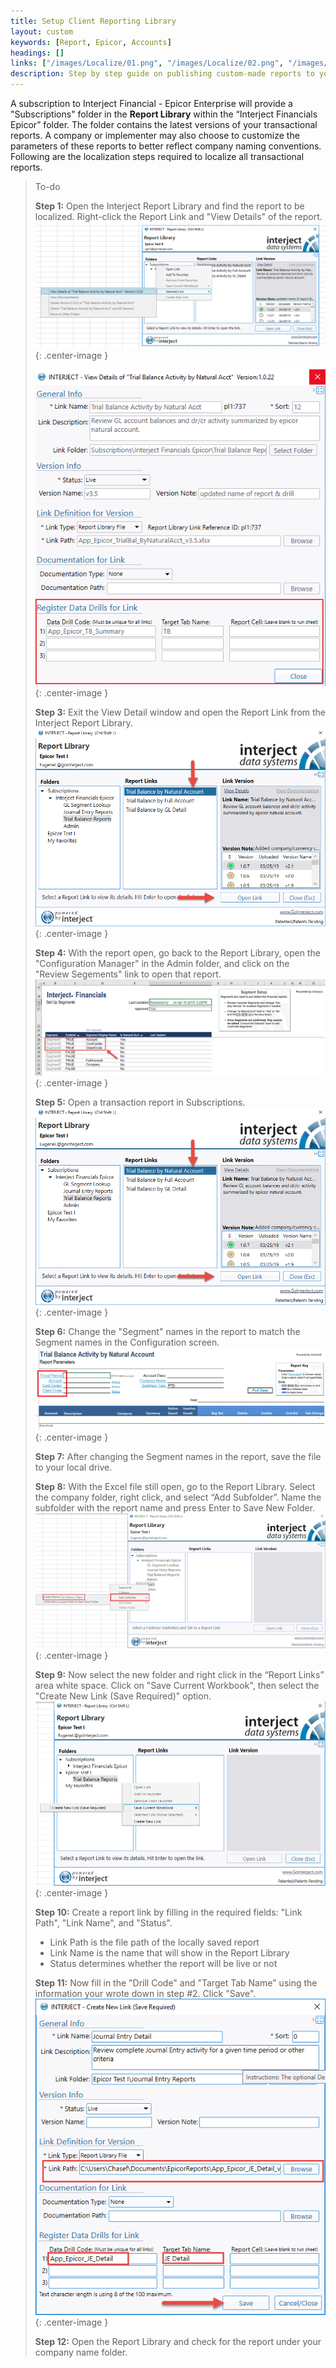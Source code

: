 ```yaml
---
title: Setup Client Reporting Library
layout: custom
keywords: [Report, Epicor, Accounts]
headings: []
links: ["/images/Localize/01.png", "/images/Localize/02.png", "/images/Localize/03.png", "/images/Localize/SegNames.png", "/images/Localize/03.png", "/images/Localize/04.png", "/images/Localize/FileSave.png", "/images/Localize/08.png", "/images/Localize/CopyDrillCodes.png"]
description: Step by step guide on publishing custom-made reports to your company's report library in the Interject for Financials App for Epicor Enterprise.
---
```



A subscription to Interject Financial - Epicor Enterprise will provide a "Subscriptions" folder in the **Report Library** within the “Interject Financials Epicor” folder. The folder contains the latest versions of your transactional reports. A company or implementer may also choose to customize the parameters of these reports to better reflect company naming conventions. Following are the localization steps required to localize all transactional reports.


> To-do
>
> **Step 1:** Open the Interject Report Library and find the report to be localized. Right-click the Report Link and "View Details" of the report.
> ![Open Library](/images/Localize/01.png){: .center-image }
>
>  ![Record Drill Links](/images/Localize/02.png){: .center-image }
>
> **Step 3:** Exit the View Detail window and open the Report Link from the Interject Report Library.
> ![Exit Detail Window](/images/Localize/03.png){: .center-image }
>
> **Step 4:**  With the report open, go back to the Report Library, open the "Configuration Manager" in the Admin folder, and click on the "Review Segements" link to open that report.
>![Open Library](/images/Localize/SegNames.png){: .center-image }
>
> **Step 5:** Open a transaction report in Subscriptions.
> ![Exit Detail Window](/images/Localize/03.png){: .center-image }
>
>  **Step 6:** Change the "Segment" names in the report to match the Segment names in the Configuration screen.
> ![Exit Detail Window](/images/Localize/04.png){: .center-image }
>
> **Step 7:** After changing the Segment names in the report, save the file to your local drive.
>
>  **Step 8:** With the Excel file still open, go to the Report Library. Select the company folder, right click, and select “Add Subfolder”. Name the subfolder with the report name and press Enter to Save New Folder.
>  ![Open Library](/images/Localize/FileSave.png){: .center-image }
>
>  **Step 9:** Now select the new folder and right click in the “Report Links” area white space. Click on "Save Current Workbook", then select the "Create New Link (Save Required)" option.
> ![Open Library](/images/Localize/08.png){: .center-image }
>
>  **Step 10:** Create a report link by filling in the required fields: "Link Path", "Link Name", and "Status".  
> - Link Path is the file path of the locally saved report
> - Link Name is the name that will show in the Report Library
> - Status determines whether the report will be live or not
>
>
> **Step 11:** Now fill in the "Drill Code" and "Target Tab Name" using the information your wrote down in step #2. Click "Save".
> ![Open Library](/images/Localize/CopyDrillCodes.png){: .center-image }
>
> **Step 12:** Open the Report Library and check for the report under your company name folder.
>
>

